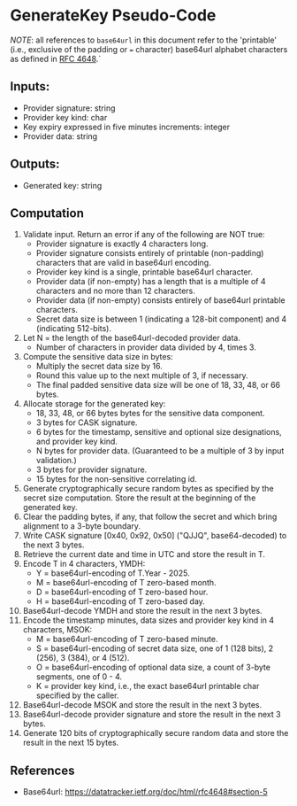 # GenerateKey Pseudo-Code

*NOTE*: all references to `base64url` in this document refer to the 'printable' (i.e., exclusive of the padding or `=` character) base64url alphabet characters as defined in [RFC 4648](https://datatracker.ietf.org/doc/html/rfc4648#section-5).`

## Inputs:
- Provider signature: string
- Provider key kind: char
- Key expiry expressed in five minutes increments: integer
- Provider data: string

## Outputs:
- Generated key: string

## Computation
1. Validate input. Return an error if any of the following are NOT true:
    - Provider signature is exactly 4 characters long.
    - Provider signature consists entirely of printable (non-padding) characters that are valid in base64url encoding.
    - Provider key kind is a single, printable base64url character.
    - Provider data (if non-empty) has a length that is a multiple of 4 characters and no more than 12 characters.
    - Provider data (if non-empty) consists entirely of base64url printable characters.
    - Secret data size is between 1 (indicating a 128-bit component) and 4 (indicating 512-bits).
1. Let N = the length of the base64url-decoded provider data.
    - Number of characters in provider data divided by 4, times 3.
1. Compute the sensitive data size in bytes:
    - Multiply the secret data size by 16.
    - Round this value up to the next multiple of 3, if necessary.
    - The final padded sensitive data size will be one of 18, 33, 48, or 66 bytes.
1. Allocate storage for the generated key:
    - 18, 33, 48, or 66 bytes bytes for the sensitive data component.
    - 3 bytes for CASK signature.
    - 6 bytes for the timestamp, sensitive and optional size designations, and provider key kind.
    - N bytes for provider data. (Guaranteed to be a multiple of 3 by input validation.)
    - 3 bytes for provider signature.
    - 15 bytes for the non-sensitive correlating id.
1. Generate cryptographically secure random bytes as specified by the secret size computation. Store the result at the beginning of the generated key.
1. Clear the padding bytes, if any, that follow the secret and which bring alignment to a 3-byte boundary.
1. Write CASK signature [0x40, 0x92, 0x50] ("QJJQ", base64-decoded) to the next 3 bytes.
1. Retrieve the current date and time in UTC and store the result in T.
1. Encode T in 4 characters, YMDH:
    - Y = base64url-encoding of T.Year - 2025.
    - M = base64url-encoding of T zero-based month.
    - D = base64url-encoding of T zero-based hour.
    - H = base64url-encoding of T zero-based day.
1. Base64url-decode YMDH and store the result in the next 3 bytes.
1. Encode the timestamp minutes, data sizes and provider key kind in 4 characters, MSOK:
    - M = base64url-encoding of T zero-based minute.
    - S = base64url-encoding of secret data size, one of 1 (128 bits), 2 (256), 3 (384), or 4 (512).
    - O = base64url-encoding of optional data size, a count of 3-byte segments, one of 0 - 4.
    - K = provider key kind, i.e., the exact base64url printable char specified by the caller.
1. Base64url-decode MSOK and store the result in the next 3 bytes.
1. Base64url-decode provider signature and store the result in the next 3 bytes.
1. Generate 120 bits of cryptographically secure random data and store the result in the next 15 bytes.

## References
- Base64url: https://datatracker.ietf.org/doc/html/rfc4648#section-5
